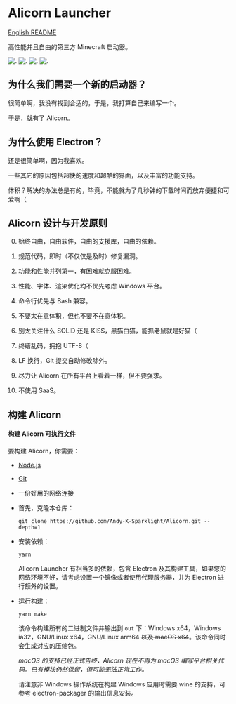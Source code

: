 # Alicorn Launcher

[English README](./README.md)

高性能并且自由的第三方 Minecraft 启动器。

![.](https://img.shields.io/badge/Alicorn-is%20cute!-df307f)
![.](https://img.shields.io/github/workflow/status/Andy-K-Sparklight/Alicorn/Node.js%20CI)
![.](https://img.shields.io/github/repo-size/Andy-K-Sparklight/Alicorn)
![.](https://img.shields.io/github/license/Andy-K-Sparklight/Alicorn)

## 为什么我们需要一个新的启动器？

很简单啊，我没有找到合适的，于是，我打算自己来编写一个。

于是，就有了 Alicorn。

## 为什么使用 Electron？

还是很简单啊，因为我喜欢。

一些其它的原因包括超快的速度和超酷的界面，以及丰富的功能支持。

体积？解决的办法总是有的，毕竟，不能就为了几秒钟的下载时间而放弃便捷和可爱啊（

## Alicorn 设计与开发原则

0. 始终自由，自由软件，自由的支援库，自由的依赖。

1. 规范代码，即时（不仅仅是及时）修复漏洞。

2. 功能和性能并列第一，有困难就克服困难。

3. 性能、字体、渲染优化均不优先考虑 Windows 平台。

4. 命令行优先与 Bash 兼容。

5. 不要太在意体积，但也不要不在意体积。

6. 别太关注什么 SOLID 还是 KISS，黑猫白猫，能抓老鼠就是好猫（

7. 终结乱码，拥抱 UTF-8（

8. LF 换行，Git 提交自动修改除外。

9. 尽力让 Alicorn 在所有平台上看着一样，但不要强求。

10. 不使用 SaaS。

## 构建 Alicorn

#### 构建 Alicorn 可执行文件

要构建 Alicorn，你需要：

- [Node.js](https://nodejs.org)

- [Git](https://git-scm.com)

- 一份好用的网络连接

- 首先，克隆本仓库：

  ```shell
  git clone https://github.com/Andy-K-Sparklight/Alicorn.git --depth=1
  ```

- 安装依赖：

  ```shell
  yarn
  ```

  Alicorn Launcher 有相当多的依赖，包含 Electron 及其构建工具，如果您的网络环境不好，请考虑设置一个镜像或者使用代理服务器，并为 Electron 进行额外的设置。

- 运行构建：

  ```shell
  yarn make
  ```

  该命令构建所有的二进制文件并输出到 `out` 下：Windows x64，Windows ia32，GNU/Linux x64，GNU/Linux arm64 ~~以及 macOS x64~~。该命令同时会生成对应的压缩包。

  _macOS 的支持已经正式告终，Alicorn 现在不再为 macOS 编写平台相关代码。已有模块仍然保留，但可能无法正常工作。_

  请注意非 Windows 操作系统在构建 Windows 应用时需要 wine 的支持，可参考 electron-packager 的输出信息安装。
